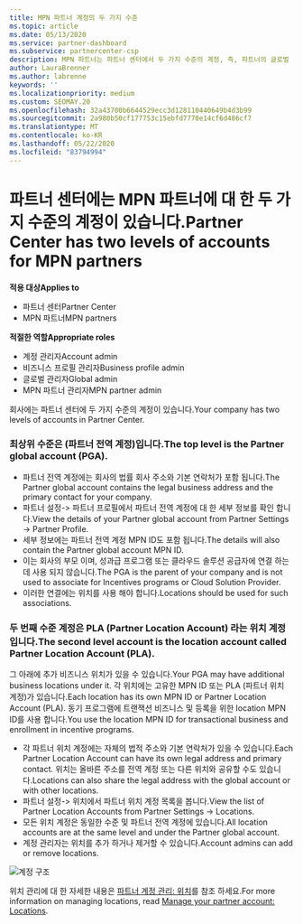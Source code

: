 ```yaml
---
title: MPN 파트너 계정의 두 가지 수준
ms.topic: article
ms.date: 05/13/2020
ms.service: partner-dashboard
ms.subservice: partnercenter-csp
description: MPN 파트너는 파트너 센터에서 두 가지 수준의 계정, 즉, 파트너의 글로벌 계정 (표준) 및 PLA (파트너 위치 계정)에 대해 알아볼 수 있습니다.
author: LauraBrenner
ms.author: labrenne
keywords: ''
ms.localizationpriority: medium
ms.custom: SEOMAY.20
ms.openlocfilehash: 32a43700b6644529ecc3d128110440649b4d3b99
ms.sourcegitcommit: 2a980b50cf177753c15ebfd7770e14cf6d486cf7
ms.translationtype: MT
ms.contentlocale: ko-KR
ms.lasthandoff: 05/22/2020
ms.locfileid: "83794994"
---
```

# <a name="partner-center-has-two-levels-of-accounts-for-mpn-partners"></a><span data-ttu-id="14254-103">파트너 센터에는 MPN 파트너에 대 한 두 가지 수준의 계정이 있습니다.</span><span class="sxs-lookup"><span data-stu-id="14254-103">Partner Center has two levels of accounts for MPN partners</span></span>

<span data-ttu-id="14254-104">**적용 대상**</span><span class="sxs-lookup"><span data-stu-id="14254-104">**Applies to**</span></span>

- <span data-ttu-id="14254-105">파트너 센터</span><span class="sxs-lookup"><span data-stu-id="14254-105">Partner Center</span></span>
- <span data-ttu-id="14254-106">MPN 파트너</span><span class="sxs-lookup"><span data-stu-id="14254-106">MPN partners</span></span>

<span data-ttu-id="14254-107">**적절한 역할**</span><span class="sxs-lookup"><span data-stu-id="14254-107">**Appropriate roles**</span></span>

- <span data-ttu-id="14254-108">계정 관리자</span><span class="sxs-lookup"><span data-stu-id="14254-108">Account admin</span></span>
- <span data-ttu-id="14254-109">비즈니스 프로필 관리자</span><span class="sxs-lookup"><span data-stu-id="14254-109">Business profile admin</span></span>
- <span data-ttu-id="14254-110">글로벌 관리자</span><span class="sxs-lookup"><span data-stu-id="14254-110">Global admin</span></span>
- <span data-ttu-id="14254-111">MPN 파트너 관리자</span><span class="sxs-lookup"><span data-stu-id="14254-111">MPN partner admin</span></span>

<span data-ttu-id="14254-112">회사에는 파트너 센터에 두 가지 수준의 계정이 있습니다.</span><span class="sxs-lookup"><span data-stu-id="14254-112">Your company has two levels of accounts in Partner Center.</span></span>

### <a name="the-top-level-is-the-partner-global-account-pga"></a><span data-ttu-id="14254-113">최상위 수준은 (파트너 전역 계정)입니다.</span><span class="sxs-lookup"><span data-stu-id="14254-113">The top level is the Partner global account (PGA).</span></span>

- <span data-ttu-id="14254-114">파트너 전역 계정에는 회사의 법률 회사 주소와 기본 연락처가 포함 됩니다.</span><span class="sxs-lookup"><span data-stu-id="14254-114">The Partner global account contains the legal business address and the primary contact for your company.</span></span> 
- <span data-ttu-id="14254-115">파트너 설정-> 파트너 프로필에서 파트너 전역 계정에 대 한 세부 정보를 확인 합니다.</span><span class="sxs-lookup"><span data-stu-id="14254-115">View the details of your Partner global account from Partner Settings -> Partner Profile.</span></span>
- <span data-ttu-id="14254-116">세부 정보에는 파트너 전역 계정 MPN ID도 포함 됩니다.</span><span class="sxs-lookup"><span data-stu-id="14254-116">The details will also contain the Partner global account MPN ID.</span></span> 
- <span data-ttu-id="14254-117">이는 회사의 부모 이며, 성과급 프로그램 또는 클라우드 솔루션 공급자에 연결 하는 데 사용 되지 않습니다.</span><span class="sxs-lookup"><span data-stu-id="14254-117">The PGA is the parent of your company and is not used to associate for Incentives programs or Cloud Solution Provider.</span></span> 
- <span data-ttu-id="14254-118">이러한 연결에는 위치를 사용 해야 합니다.</span><span class="sxs-lookup"><span data-stu-id="14254-118">Locations should be used for such associations.</span></span>

### <a name="the-second-level-account-is-the-location-account-called-partner-location-account-pla"></a><span data-ttu-id="14254-119">두 번째 수준 계정은 PLA (Partner Location Account) 라는 위치 계정입니다.</span><span class="sxs-lookup"><span data-stu-id="14254-119">The second level account is the location account called Partner Location Account (PLA).</span></span>

<span data-ttu-id="14254-120">그 아래에 추가 비즈니스 위치가 있을 수 있습니다.</span><span class="sxs-lookup"><span data-stu-id="14254-120">Your PGA may have additional business locations under it.</span></span> <span data-ttu-id="14254-121">각 위치에는 고유한 MPN ID 또는 PLA (파트너 위치 계정)가 있습니다.</span><span class="sxs-lookup"><span data-stu-id="14254-121">Each location has its own MPN ID or Partner Location Account (PLA).</span></span> <span data-ttu-id="14254-122">동기 프로그램에 트랜잭션 비즈니스 및 등록을 위한 location MPN ID를 사용 합니다.</span><span class="sxs-lookup"><span data-stu-id="14254-122">You use the location MPN ID for transactional business and enrollment in incentive programs.</span></span>

- <span data-ttu-id="14254-123">각 파트너 위치 계정에는 자체의 법적 주소와 기본 연락처가 있을 수 있습니다.</span><span class="sxs-lookup"><span data-stu-id="14254-123">Each Partner Location Account can have its own legal address and primary contact.</span></span> <span data-ttu-id="14254-124">위치는 올바른 주소를 전역 계정 또는 다른 위치와 공유할 수도 있습니다.</span><span class="sxs-lookup"><span data-stu-id="14254-124">Locations can also share the legal address with the global account or with other locations.</span></span>
- <span data-ttu-id="14254-125">파트너 설정-> 위치에서 파트너 위치 계정 목록을 봅니다.</span><span class="sxs-lookup"><span data-stu-id="14254-125">View the list of Partner Location Accounts from Partner Settings -> Locations.</span></span>
- <span data-ttu-id="14254-126">모든 위치 계정은 동일한 수준 및 파트너 전역 계정에 있습니다.</span><span class="sxs-lookup"><span data-stu-id="14254-126">All location accounts are at the same level and under the Partner global account.</span></span>
- <span data-ttu-id="14254-127">계정 관리자는 위치를 추가 하거나 제거할 수 있습니다.</span><span class="sxs-lookup"><span data-stu-id="14254-127">Account admins can add or remove locations.</span></span>

![계정 구조](images/accountstructure.png)

<span data-ttu-id="14254-129">위치 관리에 대 한 자세한 내용은 [파트너 계정 관리: 위치](manage-locations.md)를 참조 하세요.</span><span class="sxs-lookup"><span data-stu-id="14254-129">For more information on managing locations, read [Manage your partner account: Locations](manage-locations.md).</span></span> 




















